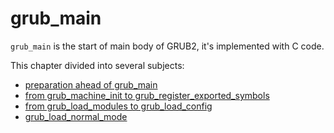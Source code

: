 # grub\_main

`grub_main` is the start of main body of GRUB2, it's implemented with C code.

This chapter divided into several subjects:

* [preparation ahead of grub\_main](GRUB2/1.4.1%20before_grub_main.md)
* [from grub\_machine\_init to grub\_register\_exported\_symbols](GRUB2/1.4.2%20from%20grub_machine_init%20to%20grub_register_exported_symbols.md)
* [from grub\_load\_modules to grub\_load\_config](GRUB2/1.4.3%20from%20grub_load_modules%20to%20grub_load_config.md)
* [grub_load_normal_mode](GRUB2/1.4.4%20grub_load_normal_mode.md)



